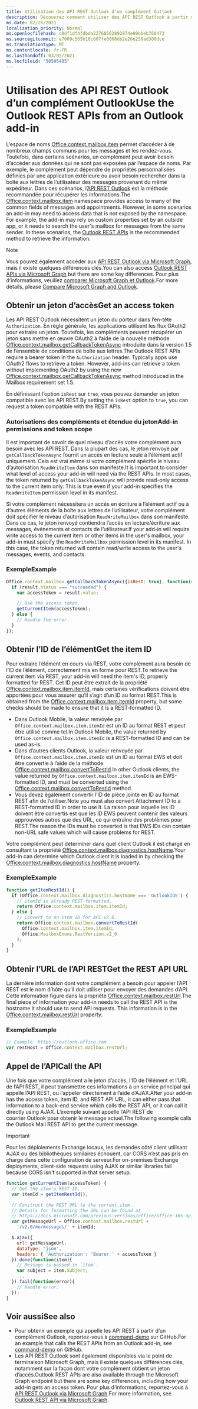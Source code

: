 ```yaml
---
title: Utilisation des API REST Outlook d’un complément Outlook
description: Découvrez comment utiliser des API REST Outlook à partir d’un complément Outlook pour obtenir un jeton d’accès.
ms.date: 02/26/2021
localization_priority: Normal
ms.openlocfilehash: c0df1df4fdbda22768562892874e09bbeb760473
ms.sourcegitcommit: e7009c565b18c607fe0868db2e26e250ad308dce
ms.translationtype: MT
ms.contentlocale: fr-FR
ms.lasthandoff: 03/05/2021
ms.locfileid: "50505485"
---
```

# <a name="use-the-outlook-rest-apis-from-an-outlook-add-in"></a><span data-ttu-id="d4c7d-103">Utilisation des API REST Outlook d’un complément Outlook</span><span class="sxs-lookup"><span data-stu-id="d4c7d-103">Use the Outlook REST APIs from an Outlook add-in</span></span>

<span data-ttu-id="d4c7d-p101">L’espace de noms [Office.context.mailbox.item](../reference/objectmodel/preview-requirement-set/office.context.mailbox.item.md) permet d’accéder à de nombreux champs communs pour les messages et les rendez-vous. Toutefois, dans certains scénarios, un complément peut avoir besoin d’accéder aux données qui ne sont pas exposées par l’espace de noms. Par exemple, le complément peut dépendre de propriétés personnalisées définies par une application extérieure ou avoir besoin rechercher dans la boîte aux lettres de l’utilisateur des messages provenant du même expéditeur. Dans ces scénarios, l’[API REST Outlook](/outlook/rest) est la méthode recommandée pour récupérer les informations.</span><span class="sxs-lookup"><span data-stu-id="d4c7d-p101">The [Office.context.mailbox.item](../reference/objectmodel/preview-requirement-set/office.context.mailbox.item.md) namespace provides access to many of the common fields of messages and appointments. However, in some scenarios an add-in may need to access data that is not exposed by the namespace. For example, the add-in may rely on custom properties set by an outside app, or it needs to search the user's mailbox for messages from the same sender. In these scenarios, the [Outlook REST APIs](/outlook/rest) is the recommended method to retrieve the information.</span></span>

> [!NOTE]
> <span data-ttu-id="d4c7d-108">Vous pouvez également accéder aux [API REST Outlook via Microsoft Graph](/outlook/rest#outlook-rest-api-via-microsoft-graph), mais il existe quelques différences clés.</span><span class="sxs-lookup"><span data-stu-id="d4c7d-108">You can also access [Outlook REST APIs via Microsoft Graph](/outlook/rest#outlook-rest-api-via-microsoft-graph) but there are some key differences.</span></span> <span data-ttu-id="d4c7d-109">Pour plus d’informations, veuillez [comparer Microsoft Graph et Outlook](/outlook/rest/compare-graph).</span><span class="sxs-lookup"><span data-stu-id="d4c7d-109">For more details, please [Compare Microsoft Graph and Outlook](/outlook/rest/compare-graph).</span></span>

## <a name="get-an-access-token"></a><span data-ttu-id="d4c7d-110">Obtenir un jeton d’accès</span><span class="sxs-lookup"><span data-stu-id="d4c7d-110">Get an access token</span></span>

<span data-ttu-id="d4c7d-p103">Les API REST Outlook nécessitent un jeton du porteur dans l’en-tête `Authorization`. En règle générale, les applications utilisent les flux OAuth2 pour extraire un jeton. Toutefois, les compléments peuvent récupérer un jeton sans mettre en œuvre OAuth2 à l’aide de la nouvelle méthode [Office.context.mailbox.getCallbackTokenAsync](../reference/objectmodel/preview-requirement-set/office.context.mailbox.md#methods) introduite dans la version 1.5 de l’ensemble de conditions de boîte aux lettres.</span><span class="sxs-lookup"><span data-stu-id="d4c7d-p103">The Outlook REST APIs require a bearer token in the `Authorization` header. Typically apps use OAuth2 flows to retrieve a token. However, add-ins can retrieve a token without implementing OAuth2 by using the new [Office.context.mailbox.getCallbackTokenAsync](../reference/objectmodel/preview-requirement-set/office.context.mailbox.md#methods) method introduced in the Mailbox requirement set 1.5.</span></span>

<span data-ttu-id="d4c7d-114">En définissant l’option `isRest` sur `true`, vous pouvez demander un jeton compatible avec les API REST.</span><span class="sxs-lookup"><span data-stu-id="d4c7d-114">By setting the `isRest` option to `true`, you can request a token compatible with the REST APIs.</span></span>

### <a name="add-in-permissions-and-token-scope"></a><span data-ttu-id="d4c7d-115">Autorisations des compléments et étendue du jeton</span><span class="sxs-lookup"><span data-stu-id="d4c7d-115">Add-in permissions and token scope</span></span>

<span data-ttu-id="d4c7d-p104">Il est important de savoir de quel niveau d’accès votre complément aura besoin avec les API REST. Dans la plupart des cas, le jeton renvoyé par `getCallbackTokenAsync` fournit un accès en lecture seule à l’élément actif uniquement. Cela est vrai même si votre complément spécifie le niveau d’autorisation `ReadWriteItem` dans son manifeste.</span><span class="sxs-lookup"><span data-stu-id="d4c7d-p104">It is important to consider what level of access your add-in will need via the REST APIs. In most cases, the token returned by `getCallbackTokenAsync` will provide read-only access to the current item only. This is true even if your add-in specifies the `ReadWriteItem` permission level in its manifest.</span></span>

<span data-ttu-id="d4c7d-p105">Si votre complément nécessitera un accès en écriture à l’élément actif ou à d’autres éléments de la boîte aux lettres de l’utilisateur, votre complément doit spécifier le niveau d’autorisation `ReadWriteMailbox` dans son manifeste. Dans ce cas, le jeton renvoyé contiendra l’accès en lecture/écriture aux messages, événements et contacts de l’utilisateur.</span><span class="sxs-lookup"><span data-stu-id="d4c7d-p105">If your add-in will require write access to the current item or other items in the user's mailbox, your add-in must specify the `ReadWriteMailbox` permission level in its manifest. In this case, the token returned will contain read/write access to the user's messages, events, and contacts.</span></span>

### <a name="example"></a><span data-ttu-id="d4c7d-121">Exemple</span><span class="sxs-lookup"><span data-stu-id="d4c7d-121">Example</span></span>

```js
Office.context.mailbox.getCallbackTokenAsync({isRest: true}, function(result){
  if (result.status === "succeeded") {
    var accessToken = result.value;

    // Use the access token.
    getCurrentItem(accessToken);
  } else {
    // Handle the error.
  }
});
```

## <a name="get-the-item-id"></a><span data-ttu-id="d4c7d-122">Obtenir l’ID de l’élément</span><span class="sxs-lookup"><span data-stu-id="d4c7d-122">Get the item ID</span></span>

<span data-ttu-id="d4c7d-123">Pour extraire l’élément en cours via REST, votre complément aura besoin de l’ID de l’élément, correctement mis en forme pour REST.</span><span class="sxs-lookup"><span data-stu-id="d4c7d-123">To retrieve the current item via REST, your add-in will need the item's ID, properly formatted for REST.</span></span> <span data-ttu-id="d4c7d-124">Cet ID peut être extrait de la propriété [Office.context.mailbox.item.itemId](../reference/objectmodel/preview-requirement-set/office.context.mailbox.item.md#properties), mais certaines vérifications doivent être apportées pour vous assurer qu’il s’agit d’un ID au format REST.</span><span class="sxs-lookup"><span data-stu-id="d4c7d-124">This is obtained from the [Office.context.mailbox.item.itemId](../reference/objectmodel/preview-requirement-set/office.context.mailbox.item.md#properties) property, but some checks should be made to ensure that it is a REST-formatted ID.</span></span>

- <span data-ttu-id="d4c7d-125">Dans Outlook Mobile, la valeur renvoyée par `Office.context.mailbox.item.itemId` est un ID au format REST et peut être utilisé comme tel.</span><span class="sxs-lookup"><span data-stu-id="d4c7d-125">In Outlook Mobile, the value returned by `Office.context.mailbox.item.itemId` is a REST-formatted ID and can be used as-is.</span></span>
- <span data-ttu-id="d4c7d-126">Dans d’autres clients Outlook, la valeur renvoyée par `Office.context.mailbox.item.itemId` est un ID au format EWS et doit être convertie à l’aide de la méthode [Office.context.mailbox.convertToRestId](../reference/objectmodel/preview-requirement-set/office.context.mailbox.md#methods).</span><span class="sxs-lookup"><span data-stu-id="d4c7d-126">In other Outlook clients, the value returned by `Office.context.mailbox.item.itemId` is an EWS-formatted ID, and must be converted using the [Office.context.mailbox.convertToRestId](../reference/objectmodel/preview-requirement-set/office.context.mailbox.md#methods) method.</span></span>
- <span data-ttu-id="d4c7d-127">Vous devez également convertir l’ID de pièce jointe en ID au format REST afin de l’utiliser.</span><span class="sxs-lookup"><span data-stu-id="d4c7d-127">Note you must also convert Attachment ID to a REST-formatted ID in order to use it.</span></span> <span data-ttu-id="d4c7d-128">La raison pour laquelle les ID doivent être convertis est que les ID EWS peuvent contenir des valeurs approuvées autres que des URL, ce qui entraîne des problèmes pour REST.</span><span class="sxs-lookup"><span data-stu-id="d4c7d-128">The reason the IDs must be converted is that EWS IDs can contain non-URL safe values which will cause problems for REST.</span></span>

<span data-ttu-id="d4c7d-129">Votre complément peut déterminer dans quel client Outlook il est chargé en consultant la propriété [Office.context.mailbox.diagnostics.hostName](/javascript/api/outlook/office.diagnostics#hostname).</span><span class="sxs-lookup"><span data-stu-id="d4c7d-129">Your add-in can determine which Outlook client it is loaded in by checking the [Office.context.mailbox.diagnostics.hostName](/javascript/api/outlook/office.diagnostics#hostname) property.</span></span>

### <a name="example"></a><span data-ttu-id="d4c7d-130">Exemple</span><span class="sxs-lookup"><span data-stu-id="d4c7d-130">Example</span></span>

```js
function getItemRestId() {
  if (Office.context.mailbox.diagnostics.hostName === 'OutlookIOS') {
    // itemId is already REST-formatted.
    return Office.context.mailbox.item.itemId;
  } else {
    // Convert to an item ID for API v2.0.
    return Office.context.mailbox.convertToRestId(
      Office.context.mailbox.item.itemId,
      Office.MailboxEnums.RestVersion.v2_0
    );
  }
}
```

## <a name="get-the-rest-api-url"></a><span data-ttu-id="d4c7d-131">Obtenir l’URL de l’API REST</span><span class="sxs-lookup"><span data-stu-id="d4c7d-131">Get the REST API URL</span></span>

<span data-ttu-id="d4c7d-p108">La dernière information dont votre complément a besoin pour appeler l’API REST est le nom d’hôte qu'il doit utiliser pour envoyer des demandes d’API. Cette information figure dans la propriété [Office.context.mailbox.restUrl](../reference/objectmodel/preview-requirement-set/office.context.mailbox.md#properties).</span><span class="sxs-lookup"><span data-stu-id="d4c7d-p108">The final piece of information your add-in needs to call the REST API is the hostname it should use to send API requests. This information is in the [Office.context.mailbox.restUrl](../reference/objectmodel/preview-requirement-set/office.context.mailbox.md#properties) property.</span></span>

### <a name="example"></a><span data-ttu-id="d4c7d-134">Exemple</span><span class="sxs-lookup"><span data-stu-id="d4c7d-134">Example</span></span>

```js
// Example: https://outlook.office.com
var restHost = Office.context.mailbox.restUrl;
```

## <a name="call-the-api"></a><span data-ttu-id="d4c7d-135">Appel de l’API</span><span class="sxs-lookup"><span data-stu-id="d4c7d-135">Call the API</span></span>

<span data-ttu-id="d4c7d-136">Une fois que votre complément a le jeton d’accès, l’ID de l’élément et l’URL de l’API REST, il peut transmettre ces informations à un service principal qui appelle l’API REST, ou l’appeler directement à l’aide d’AJAX.</span><span class="sxs-lookup"><span data-stu-id="d4c7d-136">After your add-in has the access token, item ID, and REST API URL, it can either pass that information to a back-end service which calls the REST API, or it can call it directly using AJAX.</span></span> <span data-ttu-id="d4c7d-137">L’exemple suivant appelle l’API REST de courrier Outlook pour obtenir le message actuel.</span><span class="sxs-lookup"><span data-stu-id="d4c7d-137">The following example calls the Outlook Mail REST API to get the current message.</span></span>

> [!IMPORTANT]
> <span data-ttu-id="d4c7d-138">Pour les déploiements Exchange locaux, les demandes côté client utilisant AJAX ou des bibliothèques similaires échouent, car CORS n’est pas pris en charge dans cette configuration de serveur.</span><span class="sxs-lookup"><span data-stu-id="d4c7d-138">For on-premises Exchange deployments, client-side requests using AJAX or similar libraries fail because CORS isn't supported in that server setup.</span></span>

```js
function getCurrentItem(accessToken) {
  // Get the item's REST ID.
  var itemId = getItemRestId();

  // Construct the REST URL to the current item.
  // Details for formatting the URL can be found at
  // https://docs.microsoft.com/previous-versions/office/office-365-api/api/version-2.0/mail-rest-operations#get-messages.
  var getMessageUrl = Office.context.mailbox.restUrl +
    '/v2.0/me/messages/' + itemId;

  $.ajax({
    url: getMessageUrl,
    dataType: 'json',
    headers: { 'Authorization': 'Bearer ' + accessToken }
  }).done(function(item){
    // Message is passed in `item`.
    var subject = item.Subject;
    ...
  }).fail(function(error){
    // Handle error.
  });
}
```

## <a name="see-also"></a><span data-ttu-id="d4c7d-139">Voir aussi</span><span class="sxs-lookup"><span data-stu-id="d4c7d-139">See also</span></span>

- <span data-ttu-id="d4c7d-140">Pour obtenir un exemple qui appelle les API REST à partir d’un complément Outlook, reportez-vous à [command-demo](https://github.com/OfficeDev/outlook-add-in-command-demo) sur GitHub.</span><span class="sxs-lookup"><span data-stu-id="d4c7d-140">For an example that calls the REST APIs from an Outlook add-in, see [command-demo](https://github.com/OfficeDev/outlook-add-in-command-demo) on GitHub.</span></span>
- <span data-ttu-id="d4c7d-141">Les API REST Outlook sont également disponibles via le point de terminaison Microsoft Graph, mais il existe quelques différences clés, notamment sur la façon dont votre complément obtient un jeton d’accès.</span><span class="sxs-lookup"><span data-stu-id="d4c7d-141">Outlook REST APIs are also available through the Microsoft Graph endpoint but there are some key differences, including how your add-in gets an access token.</span></span> <span data-ttu-id="d4c7d-142">Pour plus d’informations, reportez-vous à [API REST Outlook via Microsoft Graph](/outlook/rest/index#outlook-rest-api-via-microsoft-graph).</span><span class="sxs-lookup"><span data-stu-id="d4c7d-142">For more information, see [Outlook REST API via Microsoft Graph](/outlook/rest/index#outlook-rest-api-via-microsoft-graph).</span></span>